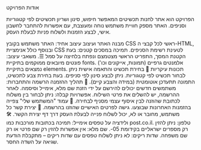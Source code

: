 אודות הפרויקט

הפרויקט הוא אתר לחנות תכשיטים המאפשר חיפוש, סינון ושריון תכשיטים לפי קטגוריות וסניפים. האתר מספק חוויית משתמש נוחה ומעוצבת, עם אפשרות להתחבר לחשבון אישי, לבצע הזמנות ולשלוח פניות לבעלת העסק.

מבנה האתר ועיצוב
עיצוב אחיד: האתר משתמש בקובץ CSS ראשי לכל קבצי ה-HTML, ובנוסף כולל אנימציית CSS לטעינת רשימת הסניפים.
תמיכה במסכים קטנים: בעת הקטנת המסך, התפריט הראשי מצטמצם ונפתח בלחיצה על סמל ☰.
משאבי עיצוב:
פונטים מיובאים ממוקמים בתיקיית fonts.
אלמנטים גרפיים (תמונות, אייקונים וכו') נמצאים בתיקיית elements.
תכונות עיקריות
🔹 בחירת תכשיט והתאמה אישית
ניתן לבחור תכשיט לפי קטגוריות.
ניתן לבצע סינון לפי סניפים.
בעת בחירת צבע לתכשיט, התמונה תתעדכן אוטומטית (במידה והצבע קיים).
🛒 תהליך ההזמנה
הרשמה והתחברות:
משתמשים חדשים יכולים להירשם על ידי הזנת שם מלא, אימייל וסיסמה.
לאחר ההרשמה, יש להשלים את פרטי השילוח.
אפשרויות קבלה:
ניתן לבחור בין משלוח לכתובת שהוזנה לבין איסוף עצמי מסניף לבחירה.
👤 עמוד "המשתמש שלי"
צפייה בהזמנות האחרונות שבוצעו.
גישה לפרטים האישיים שהוזנו בהרשמה.
📩 יצירת קשר
כל משתמש, מחובר או לא, יכול לשלוח פנייה לבעלת העסק דרך דף יצירת הקשר.
🛠 ולידציה על טפסים
אימייל: תמיכה בכתובות מורכבות כמו post.co.il.
טלפון: ניתן להזין רק מספרים ישראליים בקידומת 05-.
שם מלא: אין אפשרות להזין רק שם פרטי או רק שם משפחה.
שדות ריקים: לא ניתן לשלוח טפסים עם שדות ריקים – מתקבלת הודעת שגיאה על השדה החסר.


